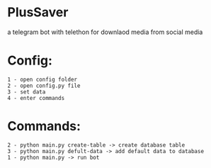 # PlusSaver

a telegram bot with telethon for downlaod media from social media

# Config:
    1 - open config folder
    2 - open config.py file
    3 - set data
    4 - enter commands

# Commands:
    2 - python main.py create-table -> create database table
    3 - python main.py defult-data -> add default data to database
    1 - python main.py -> run bot
    